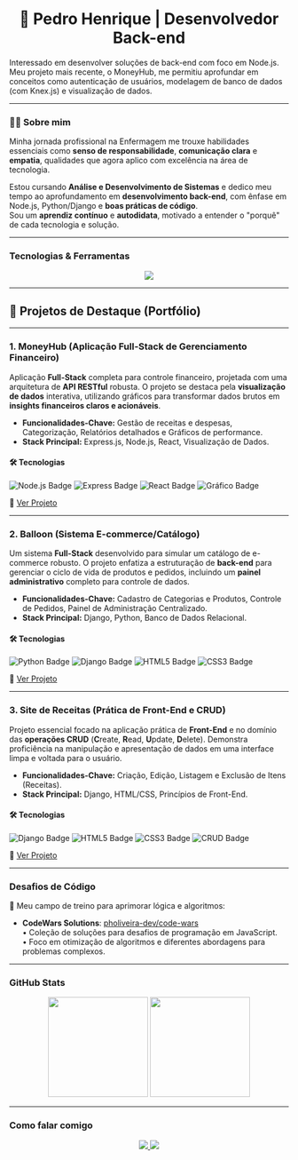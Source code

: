<h1 align="center">🚀 Pedro Henrique | Desenvolvedor Back-end</h1>

<p>
  Interessado em desenvolver soluções de back-end com foco em Node.js. Meu projeto mais recente, o MoneyHub, me permitiu aprofundar em conceitos como autenticação de usuários, modelagem de banco de dados (com Knex.js) e visualização de dados.
</p>

---

### 🧑‍💻 Sobre mim

Minha jornada profissional na Enfermagem me trouxe habilidades essenciais como <strong>senso de responsabilidade</strong>, <strong>comunicação clara</strong> e <strong>empatia</strong>, qualidades que agora aplico com excelência na área de tecnologia.

Estou cursando <strong>Análise e Desenvolvimento de Sistemas</strong> e dedico meu tempo ao aprofundamento em <strong>desenvolvimento back-end</strong>, com ênfase em Node.js, Python/Django e <strong>boas práticas de código</strong>.  
Sou um <strong>aprendiz contínuo</strong> e <strong>autodidata</strong>, motivado a entender o "porquê" de cada tecnologia e solução.

---

### Tecnologias & Ferramentas

<p align="center">
  <a href="https://skillicons.dev">
    <img src="https://skillicons.dev/icons?i=js,nodejs,express,html,css,python,django,git,github,mysql,docker,mongodb,postgresql,postman"/>
  </a>
</p>

---
## 🚀 Projetos de Destaque (Portfólio)

---

### 1. MoneyHub (Aplicação Full-Stack de Gerenciamento Financeiro)

Aplicação **Full-Stack** completa para controle financeiro, projetada com uma arquitetura de **API RESTful** robusta. O projeto se destaca pela **visualização de dados** interativa, utilizando gráficos para transformar dados brutos em **insights financeiros claros e acionáveis**.

* **Funcionalidades-Chave:** Gestão de receitas e despesas, Categorização, Relatórios detalhados e Gráficos de performance.
* **Stack Principal:** Express.js, Node.js, React, Visualização de Dados.

#### 🛠️ Tecnologias
![Node.js Badge](LINK_DO_SEU_BADGE_NODEJS)
![Express Badge](LINK_DO_SEU_BADGE_EXPRESS)
![React Badge](LINK_DO_SEU_BADGE_REACT)
![Gráfico Badge](LINK_DO_SEU_BADGE_VISUALIZACAO)

🔗 [Ver Projeto](https://github.com/pholiveira-dev/financa)

***

### 2. Balloon (Sistema E-commerce/Catálogo)

Um sistema **Full-Stack** desenvolvido para simular um catálogo de e-commerce robusto. O projeto enfatiza a estruturação de **back-end** para gerenciar o ciclo de vida de produtos e pedidos, incluindo um **painel administrativo** completo para controle de dados.

* **Funcionalidades-Chave:** Cadastro de Categorias e Produtos, Controle de Pedidos, Painel de Administração Centralizado.
* **Stack Principal:** Django, Python, Banco de Dados Relacional.

#### 🛠️ Tecnologias
![Python Badge](LINK_DO_SEU_BADGE_PYTHON)
![Django Badge](LINK_DO_SEU_BADGE_DJANGO)
![HTML5 Badge](LINK_DO_SEU_BADGE_HTML5)
![CSS3 Badge](LINK_DO_SEU_BADGE_CSS3)

🔗 [Ver Projeto](https://github.com/pholiveira-dev/balloon)

***

### 3. Site de Receitas (Prática de Front-End e CRUD)

Projeto essencial focado na aplicação prática de **Front-End** e no domínio das **operações CRUD** (**C**reate, **R**ead, **U**pdate, **D**elete). Demonstra proficiência na manipulação e apresentação de dados em uma interface limpa e voltada para o usuário.

* **Funcionalidades-Chave:** Criação, Edição, Listagem e Exclusão de Itens (Receitas).
* **Stack Principal:** Django, HTML/CSS, Princípios de Front-End.

#### 🛠️ Tecnologias
![Django Badge](LINK_DO_SEU_BADGE_DJANGO)
![HTML5 Badge](LINK_DO_SEU_BADGE_HTML5)
![CSS3 Badge](LINK_DO_SEU_BADGE_CSS3)
![CRUD Badge](LINK_DO_SEU_BADGE_CRUD)

🔗 [Ver Projeto](https://github.com/pholiveira-dev/projeto-recipe)

***

### Desafios de Código

🧩 Meu campo de treino para aprimorar lógica e algoritmos:

- **CodeWars Solutions**: [pholiveira-dev/code-wars](https://github.com/pholiveira-dev/code-wars)  
  • Coleção de soluções para desafios de programação em JavaScript.  
  • Foco em otimização de algoritmos e diferentes abordagens para problemas complexos.

---

### GitHub Stats

<p align="center">
  <img height="180em" src="https://github-readme-stats.vercel.app/api?username=pholiveira-dev&show_icons=true&theme=dark&bg_color=000000&title_color=FFE81F&text_color=00BFFF&icon_color=FF6600&border_color=9933FF"/>
  <img height="180em" src="https://github-readme-stats.vercel.app/api/top-langs/?username=pholiveira-dev&layout=compact&theme=dark&bg_color=000000&title_color=FFE81F&text_color=00BFFF&icon_color=FF6600&border_color=9933FF"/>
</p>

---

### Como falar comigo

<p align="center">
  <a href="https://www.linkedin.com/in/pedro-henrique-037826186" target="_blank">
    <img src="https://skillicons.dev/icons?i=linkedin" />
  </a>
  <a href="mailto:pedro.alves@escs.edu.br">
    <img src="https://skillicons.dev/icons?i=gmail" />
  </a>
</p>
